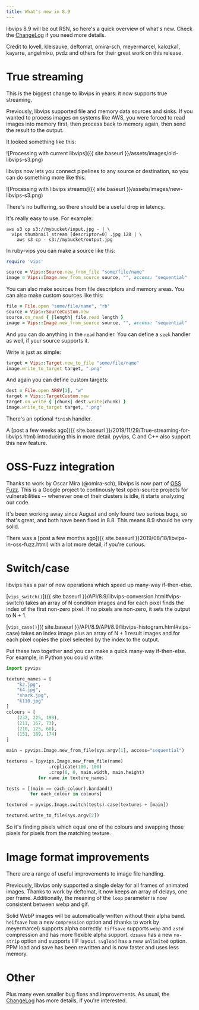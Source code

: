 ```yaml
---
title: What's new in 8.9
---
```


libvips 8.9 will be out RSN, so here's a quick overview of what's new. Check
the [ChangeLog](https://github.com/libvips/libvips/blob/master/ChangeLog)
if you need more details.

Credit to lovell, kleisauke, deftomat, omira-sch, meyermarcel, kalozka1,
kayarre, angelmixu, pvdz and others for their great work on this release.

# True streaming

This is the biggest change to libvips in years: it now supports true streaming.

Previously, libvips supported file and memory data sources and sinks. If
you wanted to process images on systems like AWS, you were forced to read
images into memory first, then process back to memory again, then send the
result to the output.

It looked something like this:

![Processing with current libvips]({{ site.baseurl
}}/assets/images/old-libvips-s3.png)

libvips now lets you connect pipelines to any source or destination, so
you can do something more like this:

![Processing with libvips streams]({{ site.baseurl
}}/assets/images/new-libvips-s3.png)

There's no buffering, so there should be a useful drop in latency.

It's really easy to use. For example:

```
aws s3 cp s3://mybucket/input.jpg - | \
  vips thumbnail_stream [descriptor=0] .jpg 128 | \
    aws s3 cp - s3://mybucket/output.jpg
```

In ruby-vips you can make a source like this:

```ruby
require 'vips'

source = Vips::Source.new_from_file "some/file/name"
image = Vips::Image.new_from_source source, "", access: "sequential"
```

You can also make sources from file descriptors and memory areas. You can also
make custom sources like this:

```ruby
file = File.open "some/file/name", "rb"
source = Vips::SourceCustom.new
source.on_read { |length| file.read length }
image = Vips::Image.new_from_source source, "", access: "sequential"
```

And you can do anything in the `read` handler. You can define a `seek`
handler as well, if your source supports it. 

Write is just as simple:

```ruby
target = Vips::Target.new_to_file "some/file/name"
image.write_to_target target, ".png"
```

And again you can define custom targets:

```ruby
dest = File.open ARGV[1], "w"
target = Vips::TargetCustom.new
target.on_write { |chunk| dest.write(chunk) }
image.write_to_target target, ".png"
```

There's an optional `finish` handler. 

A [post a few weeks ago]({{ site.baseurl
}}/2019/11/29/True-streaming-for-libvips.html) introducing this in more
detail. pyvips, C and C++ also support this new feature.

# OSS-Fuzz integration

Thanks to work by Oscar Mira (@omira-sch), libvips is now part of [OSS
Fuzz](https://github.com/google/oss-fuzz). This is a Google project to
continously test open-source projects for vulnerabilities -- whenever one of
their clusters is idle, it starts analyzing our code.

It's been working away since August and only found two serious bugs, so that's
great, and both have been fixed in 8.8. This means 8.9 should be very solid.

There was a [post a few months ago]({{ site.baseurl
}}2019/08/18/libvips-in-oss-fuzz.html) with a lot more detail, if you're
curious.

# Switch/case

libvips has a pair of new operations which speed up many-way if-then-else.

[`vips_switch()`]({{ site.baseurl
}}/API/8.9/libvips-conversion.html#vips-switch) takes an array of N condition
images and for each pixel finds the index of the first non-zero pixel. If no
pixels are non-zero, it sets the output to N + 1.

[`vips_case()`]({ site.baseurl
}}/API/8.9/API/8.9/libvips-histogram.html#vips-case)
takes an index image plus an array of N + 1 result images and for each
pixel copies the pixel selected by the index to the output. 

Put these two together and you can make a quick many-way if-then-else. For
example, in Python you could write:

```python
import pyvips

texture_names = [
    "k2.jpg",
    "k4.jpg",
    "shark.jpg",
    "k110.jpg"
]
colours = [
    (232, 225, 199),
    (211, 167, 73),
    (210, 125, 60),
    (151, 189, 174)
]

main = pyvips.Image.new_from_file(sys.argv[1], access="sequential")

textures = [pyvips.Image.new_from_file(name)
                .replicate(100, 100)
                .crop(0, 0, main.width, main.height)
            for name in texture_names]

tests = [(main == each_colour).bandand()
         for each_colour in colours]

textured = pyvips.Image.switch(tests).case(textures + [main])

textured.write_to_file(sys.argv[2])
```

So it's finding pixels which equal one of the colours and swapping those pixels
for pixels from the matching texture.

# Image format improvements

There are a range of useful improvements to image file handling. 

Previously, libvips only supported a single delay for all frames of animated
images. Thanks to work by deftomat, it now keeps an array of delays, one per
frame. Additionally, the meaning of the `loop` parameter is now consistent
between webp and gif.

Solid WebP images will be automatically written without their alpha band.
`heifsave` has a new `compression` option and (thanks to work by meyermarcel)
supports alpha correctly. `tiffsave` supports `webp` and `zstd` compression
and has more flexible alpha support. `dzsave` has a new `no-strip` option
and supports IIIF layout. `svgload` has a new `unlimited` option. PPM load and
save has been rewritten and is now faster and uses less memory.

# Other

Plus many even smaller bug fixes and improvements. As usual, the 
[ChangeLog](https://github.com/libvips/libvips/blob/master/ChangeLog)
has more details, if you're interested.
